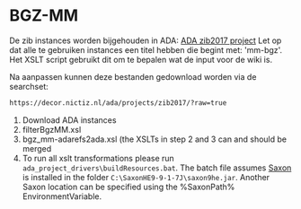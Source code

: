# BGZ-MM

De zib instances worden bijgehouden in ADA:
[ADA zib2017 project](https://decor.nictiz.nl/art-decor/ada-data/projects/zib2017/views/health_and_care_information_models_hcim_2017_index.xhtml)
Let op dat alle te gebruiken instances een titel hebben die begint met: 'mm-bgz'. Het XSLT script gebruikt dit om te bepalen wat de input voor de wiki is. 

Na aanpassen kunnen deze bestanden gedownload worden via de searchset:
```html
https://decor.nictiz.nl/ada/projects/zib2017/?raw=true
```

1. Download ADA instances
2. filterBgzMM.xsl
3. bgz_mm-adarefs2ada.xsl (the XSLTs in step 2 and 3 can and should be merged
4. To run all xslt transformations please run `ada_project_drivers\buildResources.bat`. The batch file assumes [Saxon](http://saxon.sourceforge.net) is installed in the folder `C:\SaxonHE9-9-1-7J\saxon9he.jar`. Another Saxon location can be specified using the %SaxonPath% EnvironmentVariable.